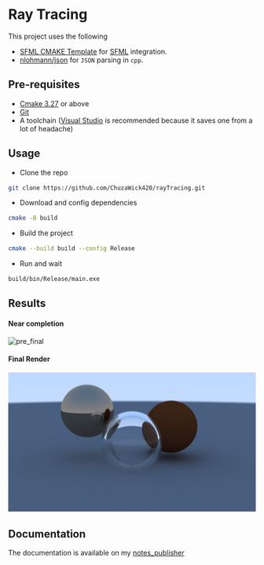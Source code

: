 # Ray Tracing
This project uses the following  
- [SFML CMAKE Template](https://github.com/SFML/cmake-sfml-project) for [SFML](https://www.sfml-dev.org/) integration.
- [nlohmann/json](https://github.com/nlohmann/json) for `JSON` parsing in `cpp`.

## Pre-requisites
- [Cmake 3.27](https://cmake.org/) or above
- [Git](https://git-scm.com/)
- A toolchain ([Visual Studio](https://visualstudio.microsoft.com/) is recommended because it saves one from a lot of headache)

## Usage
- Clone the repo
```bash
git clone https://github.com/ChuzaWick420/rayTracing.git
```
- Download and config dependencies
```bash
cmake -B build
```
- Build the project
```bash
cmake --build build --config Release
```
- Run and wait
```bash
build/bin/Release/main.exe
```

## Results
#### Near completion
![pre_final](./img_1.png)
#### Final Render
![final](./img_2.jpg)

## Documentation
The documentation is available on my [notes_publisher](https://chuzawick420.github.io/notes_publisher/Projects/rayTracing/proj_raytracing_main/)
